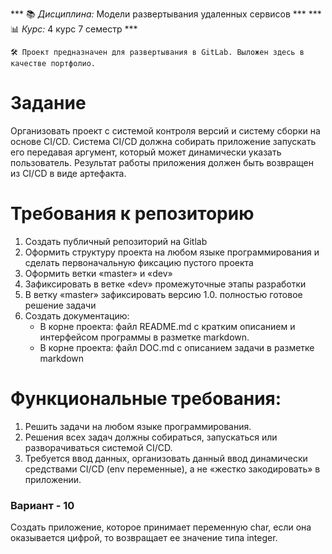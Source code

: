 *** 📚 *Дисциплина:* Модели развертывания удаленных сервисов ***
*** 📊 *Курс:* 4 курс 7 семестр ***

```
🛠️ Проект предназначен для развертывания в GitLab. Выложен здесь в качестве портфолио.
```

# Задание
Организовать проект с системой контроля версий и систему сборки на основе CI/CD. Система CI/CD должна собирать приложение запускать его передавая аргумент, который может динамически указать пользователь. Результат работы приложения должен быть возвращен из CI/CD в виде артефакта.

# Требования к репозиторию
1.	Создать публичный репозиторий на Gitlab
2.	Оформить структуру проекта на любом языке программирования и сделать первоначальную фиксацию пустого проекта
3.	Оформить ветки «master» и «dev»
4.	Зафиксировать в ветке «dev» промежуточные этапы разработки
5.	В ветку «master» зафиксировать версию 1.0. полностью готовое решение задачи
6.	Создать документацию:
    * В корне проекта: файл README.md с кратким описанием и интерфейсом программы в разметке markdown.
    * В корне проекта: файл DOC.md с описанием задачи в разметке markdown

# Функциональные требования:
1.	Решить задачи на любом языке программирования.
2.	Решения всех задач должны собираться, запускаться или разворачиваться системой CI/CD.
3.	Требуется ввод данных, организовать данный ввод динамически средствами CI/CD (env переменные), а не «жестко закодировать» в приложении.



### Вариант - 10

Создать приложение, которое принимает переменную char, если она оказывается цифрой, то возвращает ее значение типа integer.
